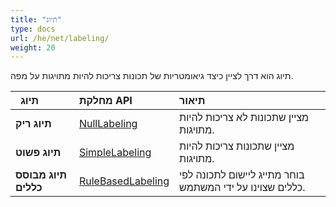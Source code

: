 ```yaml
---
title: "תיוג"
type: docs
url: /he/net/labeling/
weight: 20
---
```


תיוג הוא דרך לציין כיצד גיאומטריות של תכונות צריכות להיות מתויגות על מפה.

|` `**תיוג**|**מחלקת API**|**תיאור**|
| :- | :- | :- |
|**תיוג ריק**|[NullLabeling](https://reference.aspose.com/gis/net/aspose.gis.rendering.labelings/nulllabeling)|מציין שתכונות לא צריכות להיות מתויגות.|
|**תיוג פשוט**|[SimpleLabeling](https://reference.aspose.com/gis/net/aspose.gis.rendering.labelings/SimpleLabeling)|מציין שתכונות צריכות להיות מתויגות.|
|**תיוג מבוסס כללים**|[RuleBasedLabeling](https://reference.aspose.com/gis/net/aspose.gis.rendering.labelings/rulebasedlabeling)|בוחר מתייג ליישום לתכונה לפי כללים שצוינו על ידי המשתמש.|
